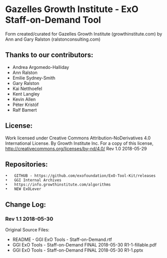 # Gazelles Growth Institute - ExO Staff-on-Demand Tool

Form created/curated for Gazelles Growth Institute (growthinstitute.com) by Ann and Gary Ralston (ralstonconsulting.com)

## Thanks to our contributors: 
- Andrea Argomedo-Halliday
- Ann Ralston
- Emilie Sydney-Smith
- Gary Ralston
- Kai Netthoefel
- Kent Langley
- Kevin Allen
- Péter Kristóf
- Ralf Bamert

## License:
Work licensed under Creative Commons Attribution-NoDerivatives 4.0 International License. By Growth Institute Inc. For a copy of this license, http://creativecommons.org/licenses/by-nd/4.0/ Rev 1.0 2018-05-29  

## Repositories:
	•	GITHUB - https://github.com/exofoundation/ExO-Tool-Kit/releases
	•	GGI Internal Archives
	•	https://info.growthinstitute.com/algorithms
	•	NEW ExOLever


## Change Log:

### Rev 1.1 2018-05-30
Original Source Files:
- README - GGI ExO Tools - Staff-on-Demand.rtf
- GGI ExO Tools - Staff-on-Demand FINAL 2018-05-30 R1-1-fillable.pdf
- GGI ExO Tools - Staff-on-Demand FINAL 2018-05-30 R1-1.pptx